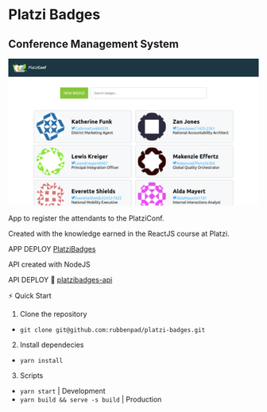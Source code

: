 # Platzi Badges

## Conference Management System

![App screenshot](./screenshots/platzibadges.png)

App to register the attendants to the PlatziConf.

Created with the knowledge earned in the ReactJS course at Platzi.

APP DEPLOY [PlatziBadges](https://platzibadges-cra.now.sh)

API created with NodeJS

API DEPLOY 🚀 [platzibadges-api](https://platzibadges-api.now.sh/badges)

⚡️ Quick Start

1. Clone the repository

- `git clone git@github.com:rubbenpad/platzi-badges.git`

2. Install dependecies

- `yarn install`

3. Scripts

- `yarn start` | Development
- `yarn build && serve -s build` | Production
